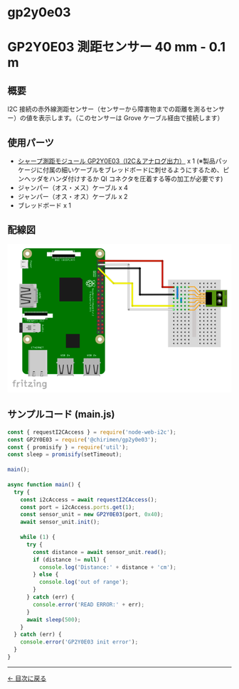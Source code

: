 # gp2y0e03

# GP2Y0E03 測距センサー 40 mm - 0.1 m

## 概要

I2C 接続の赤外線測距センサー（センサーから障害物までの距離を測るセンサー）の値を表示します。（このセンサーは Grove ケーブル経由で接続します）

## 使用パーツ

- [シャープ測距モジュール GP2Y0E03（I2C＆アナログ出力）](http://akizukidenshi.com/catalog/g/gI-07547/) x 1 (※製品パッケージに付属の細いケーブルをブレッドボードに刺せるようにするため、ピンヘッダをハンダ付けするか QI コネクタを圧着する等の加工が必要です)
- ジャンパー（オス・メス）ケーブル x 4
- ジャンパー（オス・オス）ケーブル x 2
- ブレッドボード x 1

## 配線図

![配線図](./images/gp2y0e03/schematic.png 'schematic')

## サンプルコード (main.js)

```javascript
const { requestI2CAccess } = require('node-web-i2c');
const GP2Y0E03 = require('@chirimen/gp2y0e03');
const { promisify } = require('util');
const sleep = promisify(setTimeout);

main();

async function main() {
  try {
    const i2cAccess = await requestI2CAccess();
    const port = i2cAccess.ports.get(1);
    const sensor_unit = new GP2Y0E03(port, 0x40);
    await sensor_unit.init();

    while (1) {
      try {
        const distance = await sensor_unit.read();
        if (distance != null) {
          console.log('Distance:' + distance + 'cm');
        } else {
          console.log('out of range');
        }
      } catch (err) {
        console.error('READ ERROR:' + err);
      }
      await sleep(500);
    }
  } catch (err) {
    console.error('GP2Y0E03 init error');
  }
}
```

---

[← 目次に戻る](./index.md)
